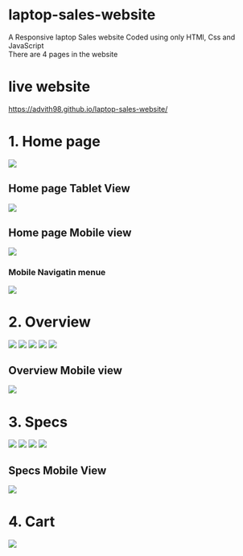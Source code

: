 # laptop-sales-website
A Responsive laptop Sales website Coded using only HTMl, Css and JavaScript <br/>
There are 4 pages in the website 

# live website
https://advith98.github.io/laptop-sales-website/

# 1. Home page
![](Readme-img/Home%20page.jpg)

<h2>Home page Tablet View </h2>

![](Readme-img/Home-page-tablet.jpg)

<h2>Home page Mobile view </h2>

![](Readme-img/Home-page-mobile.jpg)

<h3>Mobile Navigatin menue</h3>

![](Readme-img/Mobile-navigation.jpg)

# 2. Overview

![](Readme-img/Overview-1.jpg)
![](Readme-img/Overview-2.jpg)
![](Readme-img/Overview-3.jpg)
![](Readme-img/Overview-4.jpg)
![](Readme-img/Overview-5.jpg)

<h2>Overview Mobile view </h2>

![](Readme-img/mobile-overview.jpg)

# 3. Specs

![](Readme-img/Specs-1.jpg)
![](Readme-img/Specs-2.jpg)
![](Readme-img/Specs-3.jpg)
![](Readme-img/Specs-4.jpg)

<h2>Specs Mobile View</h2>

![](Readme-img/mobile-specs.jpg)

# 4. Cart

![](Readme-img/Cart.jpg)
